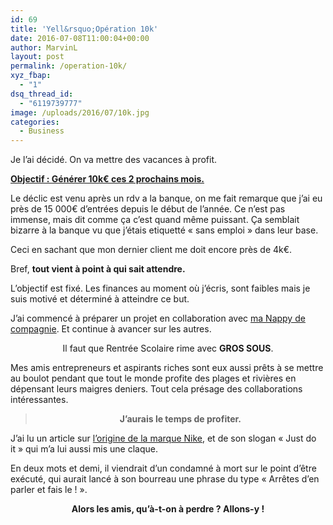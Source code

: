 ```yaml
---
id: 69
title: 'Yell&rsquo;Opération 10k'
date: 2016-07-08T11:00:04+00:00
author: MarvinL
layout: post
permalink: /operation-10k/
xyz_fbap:
  - "1"
dsq_thread_id:
  - "6119739777"
image: /uploads/2016/07/10k.jpg
categories:
  - Business
---
```

Je l&rsquo;ai décidé. On va mettre des vacances à profit.

<span style="text-decoration: underline;"><strong>Objectif : Générer 10k€ ces 2 prochains mois.</strong></span>

Le déclic est venu après un rdv a la banque, on me fait remarque que j&rsquo;ai eu près de 15 000€ d&rsquo;entrées depuis le début de l&rsquo;année. Ce n&rsquo;est pas immense, mais dit comme ça c&rsquo;est quand même puissant. Ça semblait bizarre à la banque vu que j&rsquo;étais etiquetté « sans emploi » dans leur base.
  
Ceci en sachant que mon dernier client me doit encore près de 4k€.
  
Bref, **tout vient à point à qui sait attendre.**
  
L&rsquo;objectif est fixé. Les finances au moment où j&rsquo;écris, sont faibles mais je suis motivé et déterminé à atteindre ce but.
  
J&rsquo;ai commencé à préparer un projet en collaboration avec [ma Nappy de compagnie](https://jauneattitude.fr/yellove-is-beautiful/). Et continue à avancer sur les autres.

<p style="text-align: center;">
  Il faut que Rentrée Scolaire rime avec <strong>GROS SOUS</strong>.
</p>

Mes amis entrepreneurs et aspirants riches sont eux aussi prêts à se mettre au boulot pendant que tout le monde profite des plages et rivières en dépensant leurs maigres deniers. Tout cela présage des collaborations intéressantes.

> <p style="text-align: center;">
>   <strong>J&rsquo;aurais le temps de profiter.</strong>
> </p>

J&rsquo;ai lu un article sur [l&rsquo;origine de la marque Nike](https://t.co/YZLsFt7Ro8), et de son slogan « Just do it » qui m&rsquo;a lui aussi mis une claque.
  
En deux mots et demi, il viendrait d&rsquo;un condamné à mort sur le point d&rsquo;être exécuté, qui aurait lancé à son bourreau une phrase du type « Arrêtes d&rsquo;en parler et fais le ! ».

<p style="text-align: center;">
  <strong>Alors les amis, qu&rsquo;à-t-on à perdre ? Allons-y !</strong>
</p>
